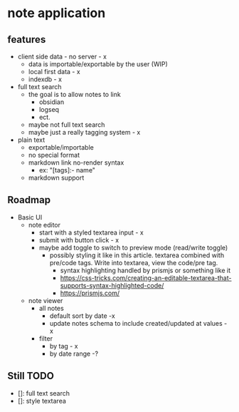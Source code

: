 # note application

## features

- client side data
        - no server - x
    - data is importable/exportable by the user (WIP)
    - local first data - x
    - indexdb - x
- full text search
    - the goal is to allow notes to link
        - obsidian
        - logseq
        - ect.
    - maybe not full text search
    - maybe just a really tagging system - x
- plain text
    - exportable/importable
    - no special format
    - markdown link no-render syntax
        - ex: "[tags]:- name"
    - markdown support

## Roadmap

- Basic UI
    - note editor
        - start with a styled textarea input - x
        - submit with button click - x
        - maybe add toggle to switch to preview mode (read/write toggle)
            - possibly styling it like in this article. textarea combined with pre/code tags. Write into textarea, view the code/pre tag.
                - syntax highlighting handled by prismjs or something like it
                - https://css-tricks.com/creating-an-editable-textarea-that-supports-syntax-highlighted-code/ 
                - https://prismjs.com/  
    - note viewer
        - all notes
            - default sort by date -x
            - update notes schema to include created/updated at values - x
        - filter
            - by tag - x
            - by date range -?

## Still TODO

- []: full text search
- []: style textarea
